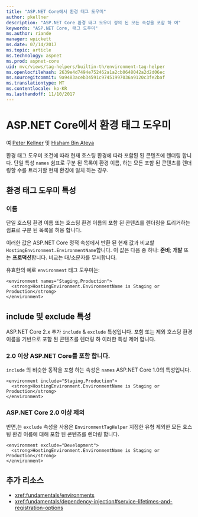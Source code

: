 ```yaml
---
title: "ASP.NET Core에서 환경 태그 도우미"
author: pkellner
description: "ASP.NET Core 환경 태그 도우미 정의 된 모든 속성을 포함 하 여"
keywords: "ASP.NET Core, 태그 도우미"
ms.author: riande
manager: wpickett
ms.date: 07/14/2017
ms.topic: article
ms.technology: aspnet
ms.prod: aspnet-core
uid: mvc/views/tag-helpers/builtin-th/environment-tag-helper
ms.openlocfilehash: 2639e4d7494e752462a1a2cb0648042a2d2d06ec
ms.sourcegitcommit: 9a9483aceb34591c97451997036a9120c3fe2baf
ms.translationtype: MT
ms.contentlocale: ko-KR
ms.lasthandoff: 11/10/2017
---
```

# <a name="environment-tag-helper-in-aspnet-core"></a>ASP.NET Core에서 환경 태그 도우미

여 [Peter Kellner](http://peterkellner.net) 및 [Hisham Bin Ateya](https://twitter.com/hishambinateya)

환경 태그 도우미 조건에 따라 현재 호스팅 환경에 따라 포함된 된 콘텐츠에 렌더링 합니다. 단일 특성 `names` 쉼표로 구분 된 목록이 환경 이름, 하는 모든 포함 된 콘텐츠를 렌더링할 수를 트리거할 현재 환경에 일치 하는 경우.

## <a name="environment-tag-helper-attributes"></a>환경 태그 도우미 특성

### <a name="names"></a>이름

단일 호스팅 환경 이름 또는 호스팅 환경 이름의 포함 된 콘텐츠를 렌더링을 트리거하는 쉼표로 구분 된 목록을 허용 합니다.

이러한 값은 ASP.NET Core 정적 속성에서 반환 된 현재 값과 비교할 `HostingEnvironment.EnvironmentName`합니다.  이 값은 다음 중 하나: **준비**; **개발** 또는 **프로덕션**합니다. 비교는 대/소문자를 무시합니다.

유효한의 예로 `environment` 태그 도우미는:

```cshtml
<environment names="Staging,Production">
  <strong>HostingEnvironment.EnvironmentName is Staging or Production</strong>
</environment>
```

## <a name="include-and-exclude-attributes"></a>include 및 exclude 특성

ASP.NET Core 2.x 추가 `include`  &  `exclude` 특성입니다. 포함 또는 제외 호스팅 환경 이름을 기반으로 포함 된 콘텐츠를 렌더링 하 이러한 특성 제어 합니다.

### <a name="include-aspnet-core-20-and-later"></a>2.0 이상 ASP.NET Core를 포함 합니다.

`include` 의 비슷한 동작을 포함 하는 속성은 `names` ASP.NET Core 1.0의 특성입니다.

```cshtml
<environment include="Staging,Production">
  <strong>HostingEnvironment.EnvironmentName is Staging or Production</strong>
</environment>
```

### <a name="exclude-aspnet-core-20-and-later"></a>ASP.NET Core 2.0 이상 제외

반면,는 `exclude` 속성을 사용은 `EnvironmentTagHelper` 지정한 유형 제외한 모든 호스팅 환경 이름에 대해 포함 된 콘텐츠를 렌더링 합니다.

```cshtml
<environment exclude="Development">
  <strong>HostingEnvironment.EnvironmentName is Staging or Production</strong>
</environment>
```

## <a name="additional-resources"></a>추가 리소스

* <xref:fundamentals/environments>
* <xref:fundamentals/dependency-injection#service-lifetimes-and-registration-options>
